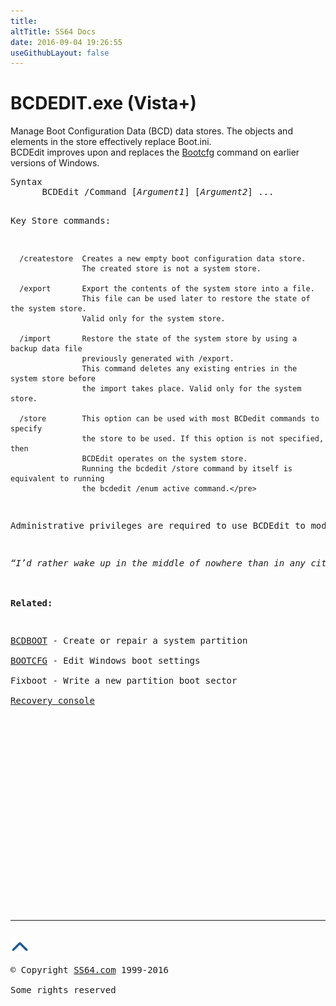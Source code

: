 ```yaml
---
title:
altTitle: SS64 Docs
date: 2016-09-04 19:26:55
useGithubLayout: false
---
```

<!-- #BeginLibraryItem "/Library/head_nt.lbi" --><!-- #EndLibraryItem --><h1>BCDEDIT.exe (Vista+)</h1>  
<p>Manage Boot Configuration Data (BCD) data stores.
The objects and elements in the store effectively replace Boot.ini.<br>
BCDEdit improves upon and replaces the <a href="bootcfg.html">Bootcfg</a> command on earlier versions of Windows.</p><pre>Syntax
      BCDEdit /Command [<i>Argument1</i>] [<i>Argument2</i>] ...

Key
   Store commands:

      /createstore  Creates a new empty boot configuration data store.
                    The created store is not a system store.

      /export       Export the contents of the system store into a file.
                    This file can be used later to restore the state of the system store.
                    Valid only for the system store.

      /import       Restore the state of the system store by using a backup data file
                    previously generated with /export.
                    This command deletes any existing entries in the system store before
                    the import takes place. Valid only for the system store.

      /store        This option can be used with most BCDedit commands to specify
                    the store to be used. If this option is not specified, then
                    BCDEdit operates on the system store.
                    Running the bcdedit /store command by itself is equivalent to running
                    the bcdedit /enum active command.</pre>
<p>Administrative privileges are required to use BCDEdit to modify BCD.</p>
<p><i class="quote">“I’d rather wake up in the middle of nowhere than in any city on earth” - Steve McQueen</i><br>
<br>
<b>Related:</b></p>
<p><a href="bcdboot.html">BCDBOOT</a> - Create or repair a system partition<br>
<a href="bootcfg.html">BOOTCFG</a> - Edit Windows boot settings<br>
Fixboot - Write a new partition boot sector<br>
<a href="syntax-recovery.html">Recovery console</a></p><!-- #BeginLibraryItem "/Library/foot_nt.lbi" --><p>
<!-- windows300 -->
<ins class="adsbygoogle" style="display:inline-block;width:300px;height:250px" data-ad-client="ca-pub-6140977852749469" data-ad-slot="7649547908"></ins>
<script>
(adsbygoogle = window.adsbygoogle || []).push({});
</script></p>
<hr>
<div id="bl" class="footer"><a href="bcdedit.html#"><img src="../images/top.png" width="30" height="22" alt="Back to the Top"></a></div>
<div id="br" class="footer, tagline">© Copyright <a href="http://ss64.com/">SS64.com</a> 1999-2016<br>
Some rights reserved</div><!-- #EndLibraryItem -->

